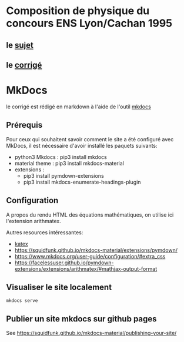 # Composition de physique du concours ENS Lyon/Cachan 1995

## le [sujet](docs/compo_physique_ensLC95.pdf)

## le [corrigé](https://pkestene.github.io/physiqueLC95)

# MkDocs

le corrigé est rédigé en markdown à l'aide de l'outil [mkdocs](https://www.mkdocs.org/)

## Prérequis

Pour ceux qui souhaitent savoir comment le site a été configuré avec MkDocs, il est nécessaire d'avoir installé les paquets suivants:

- python3 Mkdocs : pip3 install mkdocs
- material theme : pip3 install mkdocs-material
- extensions :
   - pip3 install pymdown-extensions
   - pip3 install mkdocs-enumerate-headings-plugin

## Configuration

A propos du rendu HTML des équations mathématiques, on utilise ici l'extension arithmatex.

Autres resources intéressantes:

  - [katex](https://katex.org/)
  - https://squidfunk.github.io/mkdocs-material/extensions/pymdown/
  - https://www.mkdocs.org/user-guide/configuration/#extra_css
  - https://facelessuser.github.io/pymdown-extensions/extensions/arithmatex/#mathjax-output-format

## Visualiser le site localement

```shell
mkdocs serve
```

## Publier un site mkdocs sur github pages

See https://squidfunk.github.io/mkdocs-material/publishing-your-site/
